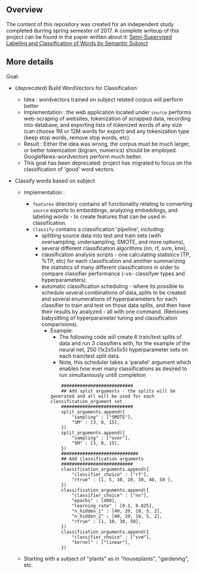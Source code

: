 ## Overview
The content of this repository was created for an independent study completed durring spring semester of 2017. A complete writeup of this project can be found in the paper written about it: [Semi-Supervised Labeling and Classification of Words by Semantic Subject](https://github.com/uladkasach/Word-Subject-Classification/blob/master/SemanticSubjectRecognition_FinalDraft.pdf)

## More details
Goal:

- (*deprecated*) Build WordVectors for Classification
    - Idea : wordvectors trained on subject related corpus will perform better
    - Implementation : the web application located under `source` performs web-scraping of websites, tokenization of scrapped data, recording into database, and exporting lists of tokenized words of any size (can choose 1M or 12M words for export) and any tokenization type (keep stop words, remove stop words, etc). 
    - Result : Either the idea was wrong, the corpus must be much larger, or better tokenization (bigram, numerics) should be employed. GoogleNews-wordvectors perform much better.
    - This goal has been deprecated: project has migrated to focus on the classification of 'good' word vectors.
    
- Classify words based on subject
    - Implementation : 
        - `features` directory contains all functionality relating to converting `source` exports to embeddings, analyzing embeddings, and labeling words - to create features that can be used in classification. 
        - `classify` contains a classification 'pipeline', including: 
            - splitting source data into test and train sets (with oversampling, undersampling, SMOTE, and more options),
            - several different classification algorithms (nn, rf, svm, knn), 
            - classification analysis scripts - one calculating statistics (TP, %TP, etc) for each classification and another summarizing the statistics of many different classifications in order to compare classifier performance (-vs- classifyer types and hyperparameters)
            - automatic classification scheduling - where its possible to schedule several combinations of data_splits to be created and several enumerations of hyperparameters for each classifier to train and test on those data splits, and then have their results by analyzed - all with one command. (Removes babysitting of hyperparameter tuning and classification comparisions).
                - Example:
                    - The following code will create 6 train/test splits of data and run 3 classifiers with, for the example of the neural net, 250 (1x2x5x5x5) hyperparameter sets on each train/test split data. 
                    - Note, this scheduler takes a 'parallel' argument which enables how ever many classifications as desired to run simultaniously untill completion
                    ```
                        ###########################
                        ## Add split arguments - the splits will be generated and all will be used for each classification_argument set
                        ###########################
                        split_arguments.append({
                            "sampling" : ["SMOTE"],
                            "SM" : [3, 8, 15],
                        })
                        split_arguments.append({
                            "sampling" : ["over"],
                            "SM" : [3, 8, 15],
                        })
                        #############################
                        ## Add classification arguments
                        ###########################
                        classification_arguments.append({
                            "classifier_choice" : ["rf"],
                            "rtrue" : [1, 5, 10, 20, 30, 40, 50 ],
                        })
                        classification_arguments.append({
                            "classifier_choice" : ["nn"],
                            "epochs" : [400],
                            "learning_rate" : [0.1, 0.025],
                            "n_hidden_1" : [40, 20, 10, 5, 2],
                            "n_hidden_2" : [40, 20, 10, 5, 2],
                            "rtrue" : [1, 10, 30, 50],
                        })
                        classification_arguments.append({
                            "classifier_choice" : ["svm"],
                            "kernel" : ["linear"],
                        })
                    ```
    
    - Starting with a subject of "plants" as in "houseplants", "gardening", etc.
    
    
    
    
    
